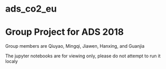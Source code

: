 # ads_co2_eu

# Group Project for ADS 2018
Group members are Qiuyao, Mingqi, Jiawen, Hanxing, and Guanjia

The jupyter notebooks are for viewing only, please do not attempt to run it localy
